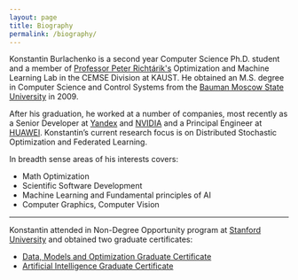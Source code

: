 ```yaml
---
layout: page
title: Biography
permalink: /biography/
---
```


Konstantin Burlachenko is a second year Computer Science Ph.D. student and a member of [Professor Peter Richtárik's](https://richtarik.org/) Optimization and Machine Learning Lab in the CEMSE Division at KAUST. 
He obtained an M.S. degree in Computer Science and Control Systems from the [Bauman Moscow State University](http://bmstu.ru/) in 2009. 

After his graduation, he worked at a number of companies, most recently as a Senior Developer at [Yandex](https://en.wikipedia.org/wiki/Yandex) and [NVIDIA](https://developer.nvidia.com/) and a Principal Engineer at [HUAWEI](https://huawei.ru/).
Konstantin’s current research focus is on Distributed Stochastic Optimization and Federated Learning.

In breadth sense areas of his interests covers:

* Math Optimization
* Scientific Software Development
* Machine Learning and Fundamental principles of AI
* Computer Graphics, Computer Vision

---

Konstantin attended in Non-Degree Opportunity program at [Stanford University](https://www.stanford.edu/) and obtained two graduate certificates:

* [Data, Models and Optimization Graduate Certificate](https://online.stanford.edu/programs/data-models-and-optimization-graduate-certificate)
* [Artificial Intelligence Graduate Certificate](https://online.stanford.edu/programs/artificial-intelligence-graduate-certificate)
